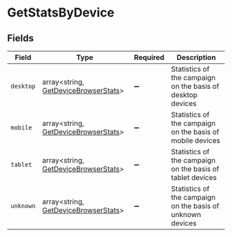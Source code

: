 # GetStatsByDevice


## Fields

| Field                                                                                | Type                                                                                 | Required                                                                             | Description                                                                          |
| ------------------------------------------------------------------------------------ | ------------------------------------------------------------------------------------ | ------------------------------------------------------------------------------------ | ------------------------------------------------------------------------------------ |
| `desktop`                                                                            | array<string, [GetDeviceBrowserStats](../../models/shared/GetDeviceBrowserStats.md)> | :heavy_minus_sign:                                                                   | Statistics of the campaign on the basis of desktop devices                           |
| `mobile`                                                                             | array<string, [GetDeviceBrowserStats](../../models/shared/GetDeviceBrowserStats.md)> | :heavy_minus_sign:                                                                   | Statistics of the campaign on the basis of mobile devices                            |
| `tablet`                                                                             | array<string, [GetDeviceBrowserStats](../../models/shared/GetDeviceBrowserStats.md)> | :heavy_minus_sign:                                                                   | Statistics of the campaign on the basis of tablet devices                            |
| `unknown`                                                                            | array<string, [GetDeviceBrowserStats](../../models/shared/GetDeviceBrowserStats.md)> | :heavy_minus_sign:                                                                   | Statistics of the campaign on the basis of unknown devices                           |